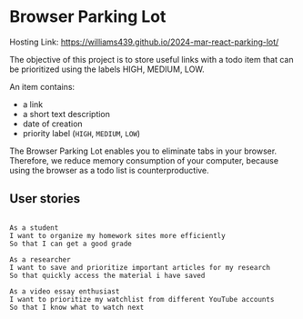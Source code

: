 # Browser Parking Lot

Hosting Link: https://williams439.github.io/2024-mar-react-parking-lot/

The objective of this project is to store useful links with a todo item that can be prioritized using the labels HIGH, MEDIUM, LOW.

An item contains:

- a link
- a short text description
- date of creation
- priority label (`HIGH`, `MEDIUM`, `LOW`)

The Browser Parking Lot enables you to eliminate tabs in your browser. Therefore, we reduce memory consumption of your computer, because using the browser as a todo list is counterproductive.

## User stories

```

As a student
I want to organize my homework sites more efficiently
So that I can get a good grade

As a researcher
I want to save and prioritize important articles for my research
So that quickly access the material i have saved

As a video essay enthusiast
I want to prioritize my watchlist from different YouTube accounts
So that I know what to watch next

```
